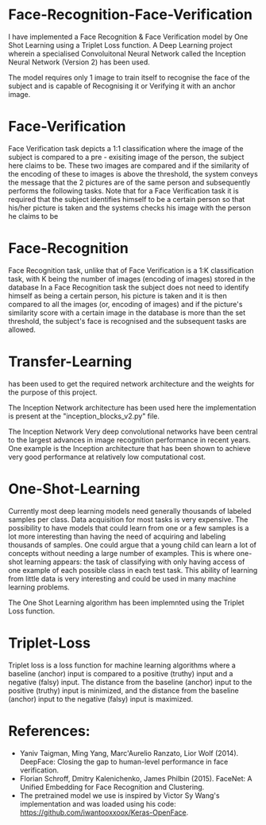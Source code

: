 # Face-Recognition-Face-Verification

I have implemented a Face Recognition & Face Verification model by One Shot Learning using a Triplet Loss function.
A Deep Learning project wherein a specialised Convoluitonal Neural Network called the Inception Neural Network (Version 2) has been used.

The model requires only 1 image to train itself to recognise the face of the subject and is capable of Recognising it or Verifying it with an anchor image.


# Face-Verification
Face Verification task depicts a 1:1 classification where the image of the subject is compared to a pre - exisiting image of the person, the subject here claims to be. These two images are compared and if the similarity of the encoding of these to images is above the threshold, the system conveys the message that the 2 pictures are of the same person and subsequently performs the following tasks.
Note that for a Face Verification task it is required that the subject identifies himself to be a certain person so that his/her picture is taken and the systems checks his image with the person he claims to be


# Face-Recognition
Face Recognition task, unlike that of Face Verification is a 1:K classification task, with K being the number of images (encoding of images) stored in the database
In a Face Recognition task the subject does not need to identify himself as being a certain person, his picture is taken and it is then compared to all the images (or, encoding of images) and if the picture's similarity score with a certain image in the database is more than the set threshold, the subject's face is recognised and the subsequent tasks are allowed.



# Transfer-Learning
has been used to get the required network architecture and the weights for the purpose of this project.

The Inception Network architecture has been used here the implementation is present at the "inception_blocks_v2.py" file.

The Inception Network Very deep convolutional networks have been central to the largest advances in image recognition performance in recent years. One example is the Inception architecture that has been shown to achieve very good performance at relatively low computational cost.



# One-Shot-Learning 
Currently most deep learning models need generally thousands of labeled samples per class. Data acquisition for most tasks is very expensive. The possibility to have models that could learn from one or a few samples is a lot more interesting than having the need of acquiring and labeling thousands of samples. One could argue that a young child can learn a lot of concepts without needing a large number of examples. This is where one-shot learning appears: the task of classifying with only having access of one example of each possible class in each test task. This ability of learning from little data is very interesting and could be used in many machine learning problems.

The One Shot Learning algorithm has been implemnted using the Triplet Loss function.



# Triplet-Loss
Triplet loss is a loss function for machine learning algorithms where a baseline (anchor) input is compared to a positive (truthy) input and a negative (falsy) input. The distance from the baseline (anchor) input to the positive (truthy) input is minimized, and the distance from the baseline (anchor) input to the negative (falsy) input is maximized.




# References:
* Yaniv Taigman, Ming Yang, Marc'Aurelio Ranzato, Lior Wolf (2014). DeepFace: Closing the gap to human-level performance in face verification.
* Florian Schroff, Dmitry Kalenichenko, James Philbin (2015). FaceNet: A Unified Embedding for Face Recognition and Clustering.
* The pretrained model we use is inspired by Victor Sy Wang's implementation and was loaded using his code: https://github.com/iwantooxxoox/Keras-OpenFace.






